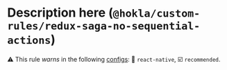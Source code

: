 # Description here (`@hokla/custom-rules/redux-saga-no-sequential-actions`)

⚠️ This rule _warns_ in the following [configs](https://github.com/jsx-eslint/eslint-plugin-react/#shareable-configs): 🏃 `react-native`, ☑️ `recommended`.

<!-- end auto-generated rule header -->
